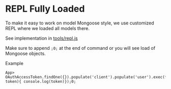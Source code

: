 
# REPL Fully Loaded

To make it easy to work on model Mongoose style, we use customized REPL where we loaded all models there.

See implementation in [tools/repl.js](tools/repl.js)

Make sure to append `;0;` at the end of command or you will see load of Mongoose objects. 

Example

```
App> OAuthAccessToken.findOne({}).populate('client').populate('user').exec(function(err, token){ console.log(token)});0;
```

